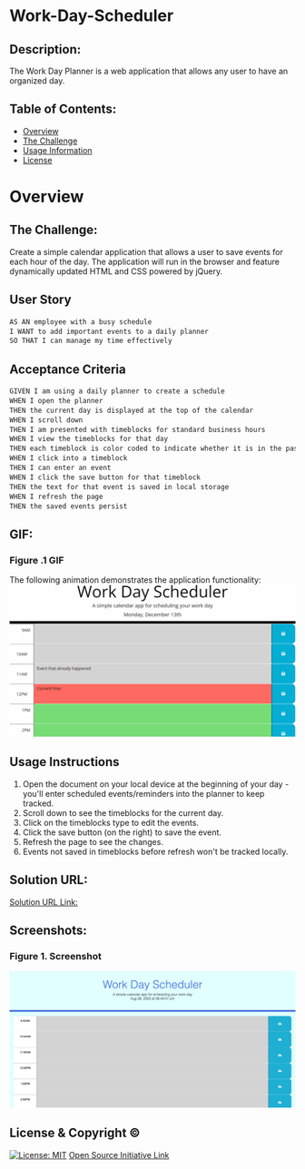 # Work-Day-Scheduler

  
## Description:
The Work Day Planner is a web application that allows any user to have an organized day.
 
## Table of Contents:
- [Overview](#Overview)
- [The Challenge](#The-Challenge)
- [Usage Information](#Usage-Information)
- [License](#License)

# Overview

## The Challenge:
Create a simple calendar application that allows a user to save events for each hour of the day. The application will run in the browser and feature dynamically updated HTML and CSS powered by jQuery. 

## User Story

```md
AS AN employee with a busy schedule
I WANT to add important events to a daily planner
SO THAT I can manage my time effectively
```

## Acceptance Criteria

```md
GIVEN I am using a daily planner to create a schedule
WHEN I open the planner
THEN the current day is displayed at the top of the calendar
WHEN I scroll down
THEN I am presented with timeblocks for standard business hours
WHEN I view the timeblocks for that day
THEN each timeblock is color coded to indicate whether it is in the past, present, or future
WHEN I click into a timeblock
THEN I can enter an event
WHEN I click the save button for that timeblock
THEN the text for that event is saved in local storage
WHEN I refresh the page
THEN the saved events persist
```
## GIF:
### Figure .1 GIF

The following animation demonstrates the application functionality:
![A user clicks on slots on the color-coded calendar and edits the events.](./Images/Example.gif)

## Usage Instructions
1. Open the document on your local device at the beginning of your day - you'll enter scheduled events/reminders into the planner to keep tracked.
2. Scroll down to see the timeblocks for the current day.
3. Click on the timeblocks type to edit the events.
4. Click the save button (on the right) to save the event.
5. Refresh the page to see the changes.
6. Events not saved in timeblocks before refresh won't be tracked locally.

## Solution URL:
[Solution URL Link:](https://fibarrafdec.github.io/Work-Day-Scheduler/)

## Screenshots:
### Figure 1. Screenshot
![](./Images/Captura%20de%20Pantalla%202023-08-28%20a%20la(s)%2020.45.13.png) 

## License & Copyright ©
  
[![License: MIT](https://img.shields.io/badge/License-MIT-yellow.svg)](https://opensource.org/licenses/MIT) [Open Source Initiative Link](https://opensource.org/licenses/MIT)
